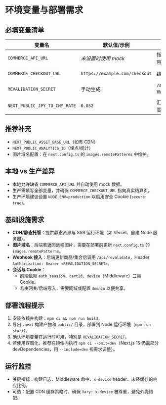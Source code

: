 # 环境变量与部署需求

## 必填变量清单

| 变量名                        | 默认值/示例                    | 用途                           | 备注                            |
| ----------------------------- | ------------------------------ | ------------------------------ | ------------------------------- |
| `COMMERCE_API_URL`            | _未设置时使用 mock_            | 指向后端商品/内容聚合服务      | 切换至真实服务时必填            |
| `COMMERCE_CHECKOUT_URL`       | `https://example.com/checkout` | 结算跳转地址                   | `lib/api/index.ts` 作为回退链接 |
| `REVALIDATION_SECRET`         | 手动生成                       | `/api/revalidate` Webhook 验证 | 与后端共享密钥，用于增量刷新    |
| `NEXT_PUBLIC_JPY_TO_CNY_RATE` | `0.052`                        | 汇率展示用公开变量             | 前端直接读取，注意同步文档      |

## 推荐补充

- `NEXT_PUBLIC_ASSET_BASE_URL`（如有 CDN）
- `NEXT_PUBLIC_ANALYTICS_ID`（埋点/统计）
- 图片域名配置：在 `next.config.ts` 的 `images.remotePatterns` 中维护。

## 本地 vs 生产差异

- 本地允许缺省 `COMMERCE_API_URL` 并自动使用 mock 数据。
- 生产需填写全部变量，并确保 `COMMERCE_CHECKOUT_URL` 指向真实结算页。
- 生产环境建议设置 `NODE_ENV=production` 以启用安全 Cookie (`secure: true`)。

## 基础设施需求

- **CDN/静态托管**：提供静态资源与 SSR 运行环境（如 Vercel、自建 Node 服务器）。
- **图片域名**：后端若返回远程图片，需要在部署前更新 `next.config.ts` 的 `images.remotePatterns`。
- **Webhook 接入**：后端更新商品/集合后调用 `/api/revalidate`，Header `Authorization: Bearer <REVALIDATION_SECRET>`。
- **会话与 Cookie**：
  - 前端依赖 `auth_session`、`cartId`、`device`（Middleware）三类 Cookie。
  - 若由网关/后端写入，需要同域或配置 `domain` 以便共享。

## 部署流程提示

1. 安装依赖并构建：`npm ci && npm run build`。
2. 导出 `.next` 构建产物和 `public/` 目录，部署到 Node 运行环境（`npm run start`）。
3. 确认环境变量在运行时可用，特别是 `REVALIDATION_SECRET`。
4. 若使用容器化，推荐在镜像内执行 `npm ci --omit=dev`（Next.js 15 仍需部分 devDependencies，用 `--include=dev` 视需求调整）。

## 运行监控

- 关键指标：构建日志、Middleware 命中、`x-device` header、未经缓存的响应比例。
- 可选：配置 CDN 缓存策略时，确保 `Vary: x-device` 被尊重，避免外壳错配。
